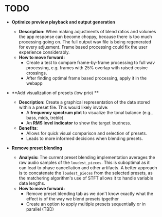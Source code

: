 # TODO

- **Optimize preview playback and output generation**
  - **Description:** When making adjustments of blend ratios and volumes the app response can become choppy, because there is too much processing going on. The full output wav file is being regenerated for every adjusment. Frame based processing could fix the user experience considerably.
  - **How to move forward:**
    - Create a test to compare frame-by-frame processing to full wav processing, e.g. frames with 25% overlap with raised cosine crossings.
    - After finding optimal frame based processing, apply it in the webapp

- **Add visualization of presets (low prio) **
  - **Description:** Create a graphical representation of the data stored within a preset file. This would likely involve:
    - A **frequency spectrum plot** to visualize the tonal balance (e.g., bass, mids, treble).
    - An **RMS level indicator** to show the target loudness.
  - **Benefits:**
    - Allows for quick visual comparison and selection of presets.
    - Leads to more informed decisions when blending presets.

- **Remove preset blending**
  - **Analysis:** The current preset blending implementation averages the raw audio samples of the `loudest_pieces`. This is suboptimal as it can lead to phase cancellation and other artifacts. A better approach is to concatenate the `loudest_pieces` from the selected presets, as the matchering algorithm's use of STFT allows it to handle variable data lengths.
  - **How to move forward:**
    - Remove preset blending tab as we don't know exactly what the effect is of the way we blend presets tpgether
    - Create an option to apply multiple presets sequentially or in parallel (TBD)

